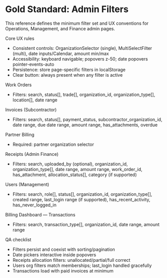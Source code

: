 # Gold Standard: Admin Filters

This reference defines the minimum filter set and UX conventions for Operations, Management, and Finance admin pages.

Core UX rules
- Consistent controls: OrganizationSelector (single), MultiSelectFilter (multi), date inputs/Calendar, amount min/max
- Accessibility: keyboard navigable; popovers z-50; date popovers pointer-events-auto
- Persistence: store page-specific filters in localStorage
- Clear button: always present when any filter is active

Work Orders
- Filters: search, status[], trade[], organization_id, organization_type[], location[], date range

Invoices (Subcontractor)
- Filters: search, status[], payment_status, subcontractor_organization_id, date range, due date range, amount range, has_attachments, overdue

Partner Billing
- Required: partner organization selector

Receipts (Admin Finance)
- Filters: search, uploaded_by (optional), organization_id, organization_type[], date range, amount range, work_order_id, has_attachment, allocation_status[], category (if supported)

Users (Management)
- Filters: search, role[], status[], organization_id, organization_type[], created range, last_login range (if supported), has_recent_activity, has_never_logged_in

Billing Dashboard — Transactions
- Filters: search, transaction_type[], organization_id, date range, amount range

QA checklist
- Filters persist and coexist with sorting/pagination
- Date pickers interactive inside popovers
- Receipts allocation filters: unallocated/partial/full correct
- Users org filters match memberships; last_login handled gracefully
- Transactions load with paid invoices at minimum
